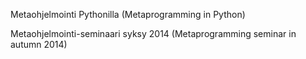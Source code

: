 Metaohjelmointi Pythonilla (Metaprogramming in Python)

Metaohjelmointi-seminaari syksy 2014 (Metaprogramming seminar in autumn 2014)

